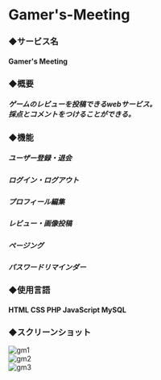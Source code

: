 # Gamer's-Meeting
 
 
### ◆サービス名
#### Gamer's Meeting

### ◆概要
##### ゲームのレビューを投稿できるwebサービス。<br>採点とコメントをつけることができる。  

### ◆機能
##### ユーザー登録・退会
##### ログイン・ログアウト
##### プロフィール編集
##### レビュー・画像投稿
##### ページング
##### パスワードリマインダー




### ◆使用言語
#### HTML CSS PHP JavaScript MySQL 

### ◆スクリーンショット
![gm1](https://user-images.githubusercontent.com/56120365/69634155-0186bb80-1095-11ea-8959-7ccb5915b0b3.jpg)<br>
![gm2](https://user-images.githubusercontent.com/56120365/69634500-ac977500-1095-11ea-8ec7-6fdc8ab1271f.jpg)<br>
![gm3](https://user-images.githubusercontent.com/56120365/69634505-ae613880-1095-11ea-8288-f94feff5658d.jpg)<br>
